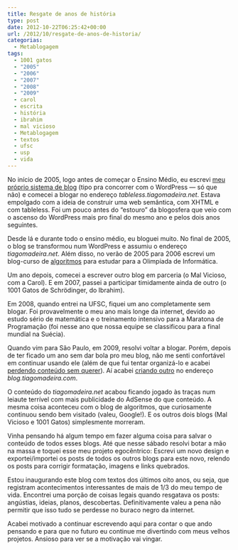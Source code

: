```yaml
---
title: Resgate de anos de história
type: post
date: 2012-10-22T06:25:42+00:00
url: /2012/10/resgate-de-anos-de-historia/
categorias:
  - Metablogagem
tags:
  - 1001 gatos
  - "2005"
  - "2006"
  - "2007"
  - "2008"
  - "2009"
  - carol
  - escrita
  - história
  - ibrahim
  - mal vicioso
  - Metablogagem
  - textos
  - ufsc
  - usp
  - vida
---
```


No início de 2005, logo antes de começar o Ensino Médio, eu escrevi [meu próprio sistema de blog][1] (tipo pra concorrer com o WordPress — só que não) e comecei a blogar no endereço _tableless.tiagomadeira.net_. Estava empolgado com a ideia de construir uma web semântica, com XHTML e com tableless. Foi um pouco antes do “estouro” da blogosfera que veio com o ascenso do WordPress mais pro final do mesmo ano e pelos dois anos seguintes.

Desde lá e durante todo o ensino médio, eu bloguei muito. No final de 2005, o blog se transformou num WordPress e assumiu o endereço _tiagomadeira.net_. Além disso, no verão de 2005 para 2006 escrevi um blog-curso de [algoritmos][2] para estudar para a Olimpíada de Informática.

Um ano depois, comecei a escrever outro blog em parceria (o Mal Vicioso, com a Carol). E em 2007, passei a participar timidamente ainda de outro (o 1001 Gatos de Schrödinger, do Ibrahim).

Em 2008, quando entrei na UFSC, fiquei um ano completamente sem blogar. Foi provavelmente o meu ano mais longe da internet, devido ao estudo sério de matemática e o treinamento intensivo para a Maratona de Programação (foi nesse ano que nossa equipe se classificou para a final mundial na Suécia).

Quando vim para São Paulo, em 2009, resolvi voltar a blogar. Porém, depois de ter ficado um ano sem dar bola pro meu blog, não me senti confortável em continuar usando ele (além de que fui tentar organizá-lo e acabei [perdendo conteúdo sem querer][3]). Aí acabei [criando outro][4] no endereço _blog.tiagomadeira.com_.

O conteúdo do _tiagomadeira.net_ acabou ficando jogado às traças num leiaute terrível com mais publicidade do AdSense do que conteúdo. A mesma coisa aconteceu com o blog de algoritmos, que curiosamente continuou sendo bem visitado (valeu, Google!). E os outros dois blogs (Mal Vicioso e 1001 Gatos) simplesmente morreram.

Vinha pensando há algum tempo em fazer alguma coisa para salvar o conteúdo de todos esses blogs. Até que nesse sábado resolvi botar a mão na massa e toquei esse meu projeto egocêntrico: Escrevi um novo design e exportei/importei os posts de todos os outros blogs para este novo, relendo os posts para corrigir formatação, imagens e links quebrados.

Estou inaugurando este blog com textos dos últimos oito anos, ou seja, que registram acontecimentos interessantes de mais de 1/3 do meu tempo de vida. Encontrei uma porção de coisas legais quando resgatava os posts: angústias, ideias, planos, descobertas. Definitivamente valeu a pena não permitir que isso tudo se perdesse no buraco negro da internet.

Acabei motivado a continuar escrevendo aqui para contar o que ando pensando e para que no futuro eu continue me divertindo com meus velhos projetos. Ansioso para ver se a motivação vai vingar.

[1]: /2005/06/novo-site/
[2]: /2006/01/algoritmos-o-que-e-um-algoritmo/
[3]: /2009/02/conteudo-perdido/
[4]: /2009/03/sobre-o-blog/
